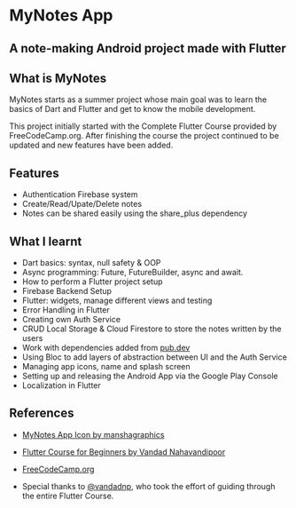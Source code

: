 # MyNotes App

## A note-making Android project made with Flutter

## What is MyNotes

MyNotes starts as a summer project whose main goal was to learn the basics of Dart and Flutter and get to know the mobile development.

This project initially started with the Complete Flutter Course provided by FreeCodeCamp.org. After finishing the course the project continued to be updated and new features have been added.

## Features

- Authentication Firebase system
- Create/Read/Upate/Delete notes
- Notes can be shared easily using the share_plus dependency

## What I learnt

- Dart basics: syntax, null safety & OOP
- Async programming: Future, FutureBuilder, async and await.
- How to perform a Flutter project setup
- Firebase Backend Setup
- Flutter: widgets, manage different views and testing
- Error Handling in Flutter
- Creating own Auth Service
- CRUD Local Storage & Cloud Firestore to store the notes written by the users
- Work with dependencies added from [pub.dev](https://pub.dev)
- Using Bloc to add layers of abstraction between UI and the Auth Service
- Managing app icons, name and splash screen
- Setting up and releasing the Android App via the Google Play Console
- Localization in Flutter

## References

- [MyNotes App Icon by manshagraphics](https://freeicons.io/workaholic-icon-set-38577/memo-note-notes-paper-post-sticky-yellow-icon-1570209)
- [Flutter Course for Beginners by Vandad Nahavandipoor](https://www.youtube.com/watch?v=VPvVD8t02U8)
- [FreeCodeCamp.org](https://FreeCodeCamp.org)

- Special thanks to [@vandadnp](https://github.com/vandadnp), who took the effort of guiding through the entire Flutter Course.
